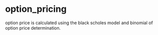 # option_pricing

option price is calculated using the black scholes model and binomial of option price determination.
